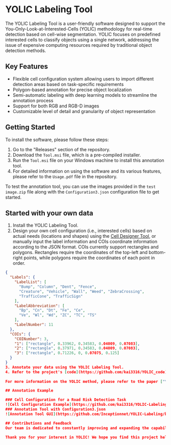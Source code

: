# YOLIC Labeling Tool
The YOLIC Labeling Tool is a user-friendly software designed to support the You-Only-Look-at-Interested-Cells (YOLIC) methodology for real-time detection based on cell-wise segmentation. YOLIC focuses on predefined interested cells to classify objects using a single network, addressing the issue of expensive computing resources required by traditional object detection methods.

## Key Features
- Flexible cell configuration system allowing users to import different detection areas based on task-specific requirements
- Polygon-based annotation for precise object localization
- Semi-automatic labeling with deep learning models to streamline the annotation process
- Support for both RGB and RGB-D images
- Customizable level of detail and granularity of object representation

## Getting Started

  To install the software, please follow these steps:
  1. Go to the "Releases" section of the repository.
  2. Download the `Tool.msi` file, which is a pre-compiled installer.
  3. Run the `Tool.msi` file on your Windows machine to install this annotation tool.
  4. For detailed information on using the software and its various features, please refer to the `Usage.pdf` file in the repository.
     
To test the annotation tool, you can use the images provided in the `test image.zip` file along with the `Configuration3.json` configuration file to get started.

## Started with your own data

  1. Install the YOLIC Labeling Tool.
  2. Design your own cell configuration (i.e., interested cells) based on actual needs (locations and shapes) using the [Cell Designer Tool](https://github.com/kai3316/Cell-designer), or manually input the label information and COIs coordinate information according to the JSON format. COIs currently support rectangles and polygons. Rectangles require the coordinates of the top-left and bottom-right points, while polygons require the coordinates of each point in order.

  ```json
  {
    "Labels": {
      "LabelList": [
        "Bump", "Column", "Dent", "Fence",
        "Creature", "Vehicle", "Wall", "Weed", "ZebraCrossing",
        "TrafficCone", "TrafficSign"
      ],
      "LabelAbbreviation": [
        "Bp", "Cn", "Dt", "Fe", "Ce",
        "Ve", "Wl", "Wd", "ZC", "TC", "TS"
      ],
      "LabelNumber": 11
    },
    "COIs": {
      "COINumber": 3,
      "1": ["rectangle", 0.33962, 0.34583, 0.04009, 0.07083],
      "2": ["rectangle", 0.37971, 0.34583, 0.04009, 0.07083],
      "3": ["rectangle", 0.71226, 0, 0.07075, 0.125]
    }
  }
  3. Annotate your data using the YOLIC Labeling Tool.
  4. Refer to the project's [code](https://github.com/kai3316/YOLIC_code) to train a YOLIC detection model.
     
For more information on the YOLIC method, please refer to the paper ["YOLIC: An Efficient Method for Object Localization and Classification on Edge Devices" ](https://arxiv.org/abs/2307.06689).

## Annotation Example

### Cell Configuration for a Road Risk Detection Task
![Cell Configuration Example](https://github.com/kai3316/YOLIC-Labeling/blob/master/cellExample.png)
### Annotation Tool with Configuration3.json
![Annotation Tool GUI](https://github.com/Inceptionnet/YOLIC-Labeling/blob/master/images/LabelingGUI.png)

## Contributions and Feedback
Our team is dedicated to constantly improving and expanding the capabilities of this tool. We welcome any feedback or contributions to help enhance the YOLIC Labeling Tool.

Thank you for your interest in YOLIC! We hope you find this project helpful in your detection tasks.
